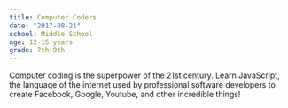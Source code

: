 ```yaml
---
title: Computer Coders
date: "2017-08-21"
school: Middle School
age: 12-15 years
grade: 7th-9th
---
```


Computer coding is the superpower of the 21st century. Learn JavaScript, the language of the internet used by professional software developers to create Facebook, Google, Youtube, and other incredible things!